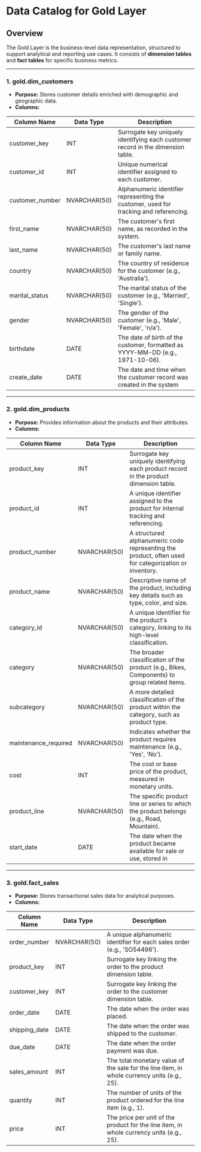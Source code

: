 # Data Catalog for Gold Layer

## Overview
The Gold Layer is the business-level data representation, structured to support analytical and reporting use cases. It consists of **dimension tables** and **fact tables** for specific business metrics.

---

### 1. **gold.dim_customers**
- **Purpose:** Stores customer details enriched with demographic and geographic data.
- **Columns:**

| Column Name     | Data Type    | Description                                                  |
| --------------- | ------------ | ------------------------------------------------------------ |
| customer_key    | INT          | Surrogate key uniquely identifying each customer record in the dimension table. |
| customer_id     | INT          | Unique numerical identifier assigned to each customer.       |
| customer_number | NVARCHAR(50) | Alphanumeric identifier representing the customer, used for tracking and referencing. |
| first_name      | NVARCHAR(50) | The customer's first name, as recorded in the system.        |
| last_name       | NVARCHAR(50) | The customer's last name or family name.                     |
| country         | NVARCHAR(50) | The country of residence for the customer (e.g., 'Australia'). |
| marital_status  | NVARCHAR(50) | The marital status of the customer (e.g., 'Married', 'Single'). |
| gender          | NVARCHAR(50) | The gender of the customer (e.g., 'Male', 'Female', 'n/a').  |
| birthdate       | DATE         | The date of birth of the customer, formatted as YYYY-MM-DD (e.g., 1971-10-06). |
| create_date     | DATE         | The date and time when the customer record was created in the system |

---

### 2. **gold.dim_products**
- **Purpose:** Provides information about the products and their attributes.
- **Columns:**

| Column Name          | Data Type    | Description                                                  |
| -------------------- | ------------ | ------------------------------------------------------------ |
| product_key          | INT          | Surrogate key uniquely identifying each product record in the product dimension table. |
| product_id           | INT          | A unique identifier assigned to the product for internal tracking and referencing. |
| product_number       | NVARCHAR(50) | A structured alphanumeric code representing the product, often used for categorization or inventory. |
| product_name         | NVARCHAR(50) | Descriptive name of the product, including key details such as type, color, and size. |
| category_id          | NVARCHAR(50) | A unique identifier for the product's category, linking to its high-level classification. |
| category             | NVARCHAR(50) | The broader classification of the product (e.g., Bikes, Components) to group related items. |
| subcategory          | NVARCHAR(50) | A more detailed classification of the product within the category, such as product type. |
| maintenance_required | NVARCHAR(50) | Indicates whether the product requires maintenance (e.g., 'Yes', 'No'). |
| cost                 | INT          | The cost or base price of the product, measured in monetary units. |
| product_line         | NVARCHAR(50) | The specific product line or series to which the product belongs (e.g., Road, Mountain). |
| start_date           | DATE         | The date when the product became available for sale or use, stored in |

---

### 3. **gold.fact_sales**
- **Purpose:** Stores transactional sales data for analytical purposes.
- **Columns:**

| Column Name   | Data Type    | Description                                                  |
| ------------- | ------------ | ------------------------------------------------------------ |
| order_number  | NVARCHAR(50) | A unique alphanumeric identifier for each sales order (e.g., 'SO54496'). |
| product_key   | INT          | Surrogate key linking the order to the product dimension table. |
| customer_key  | INT          | Surrogate key linking the order to the customer dimension table. |
| order_date    | DATE         | The date when the order was placed.                          |
| shipping_date | DATE         | The date when the order was shipped to the customer.         |
| due_date      | DATE         | The date when the order payment was due.                     |
| sales_amount  | INT          | The total monetary value of the sale for the line item, in whole currency units (e.g., 25). |
| quantity      | INT          | The number of units of the product ordered for the line item (e.g., 1). |
| price         | INT          | The price per unit of the product for the line item, in whole currency units (e.g., 25). |